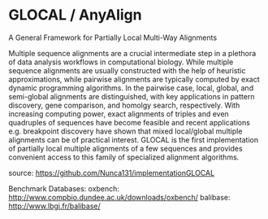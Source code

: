 # GLOCAL / AnyAlign

A General Framework for Partially Local Multi-Way Alignments

Multiple sequence alignments are a crucial intermediate step in a plethora of data analysis workflows in computational biology. While multiple sequence alignments are usually constructed with the help of heuristic approximations, while pairwise alignments are typically computed by exact dynamic programming algorithms. In the pairwise case, local, global, and semi-global alignments are distinguished, with key applications in pattern discovery, gene comparison, and homolgy search, respectively. With increasing computing power, exact alignments of triples and even quadruples of sequences have become feasible and recent applications e.g. breakpoint discovery have shown that mixed local/global multiple alignments can be of practical interest.
GLOCAL is the first implementation of partially local multiple alignments of a few sequences and provides convenient access to this family of specialized alignment algorithms.

source: https://github.com/Nunca131/implementationGLOCAL

Benchmark Databases:
oxbench: http://www.compbio.dundee.ac.uk/downloads/oxbench/
balibase: http://www.lbgi.fr/balibase/
